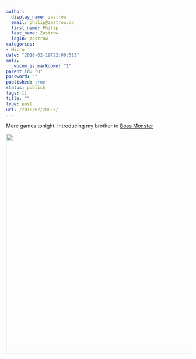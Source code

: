 ```yaml
---
author:
  display_name: zastrow
  email: philip@zastrow.co
  first_name: Philip
  last_name: Zastrow
  login: zastrow
categories:
- Micro
date: "2018-02-19T22:06:51Z"
meta:
  _wpcom_is_markdown: "1"
parent_id: "0"
password: ""
published: true
status: publish
tags: []
title: ""
type: post
url: /2018/02/286-2/
---
```

<p>More games tonight. Introducing my brother to <a href="https://www.amazon.com/Boss-Monster-Dungeon-Building-Card/dp/B00DK3P856?SubscriptionId=AKIAILSHYYTFIVPWUY6Q&amp;tag=duckduckgo-osx-20&amp;linkCode=xm2&amp;camp=2025&amp;creative=165953&amp;creativeASIN=B00DK3P856">Boss Monster</a></p>
<p><img src="/assets/2018/02/69b62cca9e2042e1ade51f38f394b95d.jpg" width="600" height="600" /></p>

